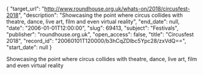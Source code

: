 {
  "target_url": "http://www.roundhouse.org.uk/whats-on/2018/circusfest-2018", 
  "description": "Showcasing the point where circus collides with theatre, dance, live art, film and even virtual reality", 
  "end_date": null, 
  "date": "2006-01-01T12:00:00", 
  "slug": 69413, 
  "subject": "Festivals", 
  "publisher": "roundhouse.org.uk", 
  "open_access": false, 
  "title": "Circusfest 2018", 
  "record_id": "20060101T120000/b3hCqZDlbc5Ypc28/zxVdQ==", 
  "start_date": null
}

Showcasing the point where circus collides with theatre, dance, live art, film and even virtual reality